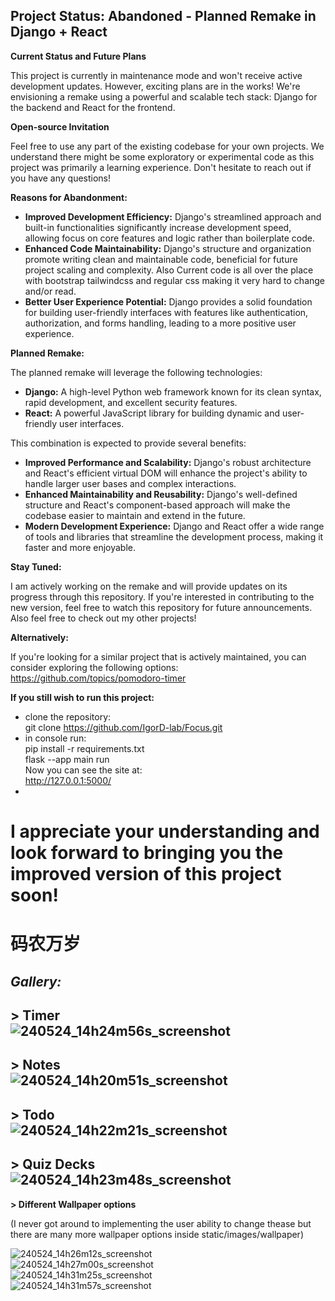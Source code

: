 ## Project Status: Abandoned - Planned Remake in Django + React

**Current Status and Future Plans**  

This project is currently in maintenance mode and won't receive active development updates. However, exciting plans are in the works! We're envisioning a remake using a powerful and scalable tech stack: Django for the backend and React for the frontend.

**Open-source Invitation**  

Feel free to use any part of the existing codebase for your own projects. We understand there might be some exploratory or experimental code as this project was primarily a learning experience. Don't hesitate to reach out if you have any questions!

**Reasons for Abandonment:**

* **Improved Development Efficiency:** Django's streamlined approach and built-in functionalities significantly increase development speed, allowing focus on core features and logic rather than boilerplate code.
* **Enhanced Code Maintainability:** Django's structure and organization promote writing clean and maintainable code, beneficial for future project scaling and complexity. Also Current code is all over the place with bootstrap tailwindcss and regular css making it very hard to change and/or read.
* **Better User Experience Potential:** Django provides a solid foundation for building user-friendly interfaces with features like authentication, authorization, and forms handling, leading to a more positive user experience.

**Planned Remake:**

The planned remake will leverage the following technologies:

* **Django:** A high-level Python web framework known for its clean syntax, rapid development, and excellent security features.
* **React:** A powerful JavaScript library for building dynamic and user-friendly user interfaces.

This combination is expected to provide several benefits:

* **Improved Performance and Scalability:** Django's robust architecture and React's efficient virtual DOM will enhance the project's ability to handle larger user bases and complex interactions.
* **Enhanced Maintainability and Reusability:** Django's well-defined structure and React's component-based approach will make the codebase easier to maintain and extend in the future.
* **Modern Development Experience:** Django and React offer a wide range of tools and libraries that streamline the development process, making it faster and more enjoyable.

**Stay Tuned:**

I am actively working on the remake and will provide updates on its progress through this repository. If you're interested in contributing to the new version, feel free to watch this repository for future announcements.
Also feel free to check out my other projects!

**Alternatively:**

If you're looking for a similar project that is actively maintained, you can consider exploring the following options:
https://github.com/topics/pomodoro-timer  

**If you still wish to run this project:**
- clone the repository:  
git clone https://github.com/IgorD-lab/Focus.git  
- in console run:  
pip install -r requirements.txt  
flask --app main run  
Now you can see the site at:  
http://127.0.0.1:5000/  
-
# I appreciate your understanding and look forward to bringing you the improved version of this project soon!  
# 码农万岁

***Gallery:***  
-  
**> Timer**  
![240524_14h24m56s_screenshot](https://github.com/IgorD-lab/Focus/assets/74680803/c101422d-4fd5-4d9b-9faa-3e57f21ee6f1)  
-
**> Notes**  
![240524_14h20m51s_screenshot](https://github.com/IgorD-lab/Focus/assets/74680803/df979f01-3f58-4614-8c01-90a829e9b7e6)  
-
**> Todo**  
![240524_14h22m21s_screenshot](https://github.com/IgorD-lab/Focus/assets/74680803/977b07c7-fbd2-400a-b4e5-e82ecebcca69)  
-
**> Quiz Decks**  
![240524_14h23m48s_screenshot](https://github.com/IgorD-lab/Focus/assets/74680803/43bf96f1-6f57-48ce-9cf5-a24ac608112b)  
-
**> Different Wallpaper options**   
<p>(I never got around to implementing the user ability to change thease but there are many more wallpaper options inside static/images/wallpaper)</p>  

![240524_14h26m12s_screenshot](https://github.com/IgorD-lab/Focus/assets/74680803/24a56f02-3588-4c17-b07b-fe0d3e013ed4)  
![240524_14h27m00s_screenshot](https://github.com/IgorD-lab/Focus/assets/74680803/2d620a42-bd23-43ad-a998-2e4ec9377ff3)  
![240524_14h31m25s_screenshot](https://github.com/IgorD-lab/Focus/assets/74680803/7e236270-b91b-48d8-9d3d-5666f8b0551f)  
![240524_14h31m57s_screenshot](https://github.com/IgorD-lab/Focus/assets/74680803/f4abfacf-35f2-489b-946b-5f7d20d65dd3)  






